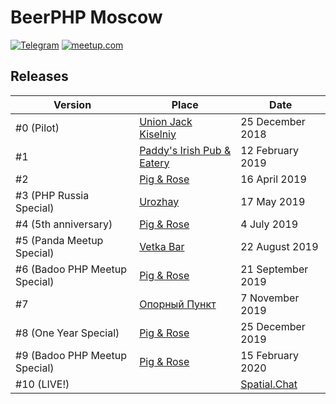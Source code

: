 # BeerPHP Moscow

[![Telegram](https://img.shields.io/badge/telegram-join%20chat-blue.svg?style=flat)](https://telegram.me/beerphp_moscow)
[![meetup.com](https://img.shields.io/badge/meetup.com-join-red.svg)](https://www.meetup.com/BeerPHP-Moscow/)

## Releases

| Version                        | Place                                                                           | Date              |
| ------------------------------ | ------------------------------------------------------------------------------- | ----------------- |
| #0 (Pilot)                     | [Union Jack Kiselniy](https://vk.com/unionjackpubmoscow)                        | 25 December 2018  |
| #1                             | [Paddy's Irish Pub & Eatery](https://www.facebook.com/paddysmoscow)             | 12 February 2019  |
| #2                             | [Pig & Rose](https://www.pigandrose.me/rus/)                                    | 16 April 2019     |
| #3 (PHP Russia Special)        | [Urozhay](https://www.facebook.com/rodnoyurozhay)                               | 17 May 2019       |
| #4 (5th anniversary)           | [Pig & Rose](https://www.pigandrose.me/rus/)                                    | 4 July 2019       |
| #5 (Panda Meetup Special)      | [Vetka Bar](https://vk.com/vetkabar)                                            | 22 August 2019    |
| #6 (Badoo PHP Meetup Special)  | [Pig & Rose](https://www.pigandrose.me/rus/)                                    | 21 September 2019 |
| #7                             | [Опорный Пункт](http://оппаб.рф)                                                | 7 November 2019   |
| #8 (One Year Special)          | [Pig & Rose](https://www.pigandrose.me/rus/)                                    | 25 December 2019  |
| #9 (Badoo PHP Meetup Special)  | [Pig & Rose](https://www.pigandrose.me/rus/)                                    | 15 February 2020  |
| #10 (LIVE!)|                   | [Spatial.Chat](https://t.me/beerphp_moscow)                                     | 26 November 2020  |
